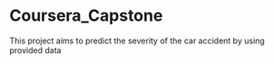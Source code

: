 # Coursera_Capstone
This project aims to predict the severity of the car accident by using provided data
